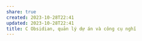 ```yaml
---
share: true
created: 2023-10-28T22:41
updated: 2023-10-28T22:41
title: C Obsidian, quản lý dự án và công cụ nghĩ
---
```



